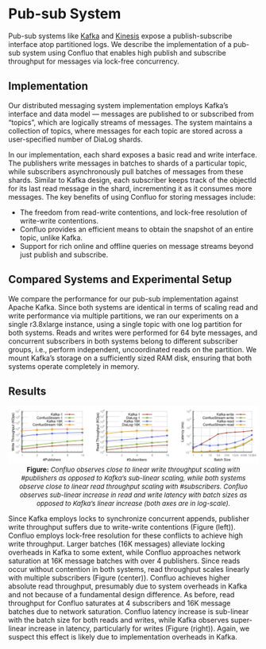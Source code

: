 # Pub-sub System

Pub-sub systems like [Kafka](https://kafka.apache.org) and [Kinesis](https://aws.amazon.com/kinesis/) expose a publish-subscribe interface atop partitioned logs. We describe the implementation of a pub-sub system using Confluo that enables high publish and subscribe throughput for messages via lock-free concurrency.

## Implementation

Our distributed messaging system implementation employs Kafka’s interface and data model — messages are published to or subscribed from “topics”, which are logically streams of messages. The system maintains a collection of topics, where messages for each topic are stored across a user-specified number of DiaLog shards.

In our implementation, each shard exposes a basic read and write interface. The publishers write messages in batches to shards of a particular topic, while subscribers asynchronously pull batches of messages from these shards. Similar to Kafka design, each subscriber keeps track of the objectId for its last read message in the shard, incrementing it as it consumes more messages. The key benefits of using Confluo for storing messages include:

* The freedom from read-write contentions, and lock-free resolution of write-write contentions.
* Confluo provides an efficient means to obtain the snapshot of an entire topic, unlike Kafka. 
* Support for rich online and offline queries on message streams beyond just publish and subscribe.

## Compared Systems and Experimental Setup

We compare the performance for our pub-sub implementation against Apache Kafka. Since both systems are identical in terms of scaling read and write performance via multiple partitions, we ran our experiments on a single r3.8xlarge instance, using a single topic with one log partition for both systems. Reads and writes were performed for 64 byte messages, and concurrent subscribers in both systems belong to different subscriber groups, i.e., perform independent, uncoordinated reads on the partition. We mount Kafka’s storage on a sufficiently sized RAM disk, ensuring that both systems operate completely in memory.

## Results

<p align="center">
	<img src="img/pub_sub_perf.png" />
	<font size="-1"><b>Figure:</b> <em> Confluo observes close to linear write throughput scaling with #publishers as opposed to Kafka’s sub-linear scaling, while both systems observe close to linear read throughput scaling with #subscribers. Confluo observes sub-linear increase in read and write latency with batch sizes as opposed to Kafka’s linear increase (both axes are in log-scale).</em></font>
</p>

Since Kafka employs locks to synchronize concurrent appends, publisher write throughput suffers due to write-write contentions (Figure (left)). Confluo employs lock-free resolution for these conflicts to achieve high write throughput. Larger batches (16K messages) alleviate locking overheads in Kafka to some extent, while Confluo approaches network saturation at 16K message batches with over 4 publishers. Since reads occur without contention in both systems, read throughput scales linearly with multiple subscribers (Figure (center)). Confluo achieves higher absolute read throughput, presumably due to system overheads in Kafka and not because of a fundamental design difference. As before, read throughput for Confluo saturates at 4 subscribers and 16K message batches due to network saturation. Confluo latency increase is sub-linear with the batch size for both reads and writes, while Kafka observes super-linear increase in latency, particularly for writes (Figure (right)). Again, we suspect this effect is likely due to implementation overheads in Kafka.